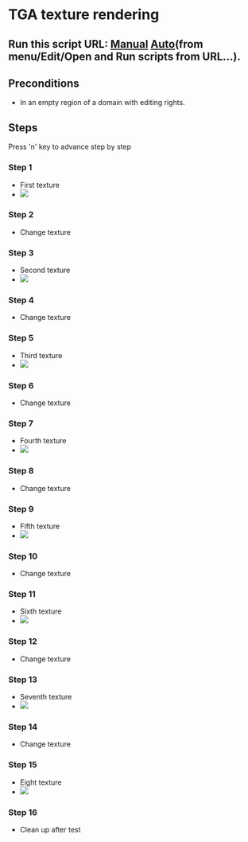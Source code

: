 # TGA texture rendering
## Run this script URL: [Manual](./test.js?raw=true)   [Auto](./testAuto.js?raw=true)(from menu/Edit/Open and Run scripts from URL...).

## Preconditions
- In an empty region of a domain with editing rights.

## Steps
Press 'n' key to advance step by step

### Step 1
- First texture
- ![](./ExpectedImage_00000.png)
### Step 2
- Change texture
### Step 3
- Second texture
- ![](./ExpectedImage_00001.png)
### Step 4
- Change texture
### Step 5
- Third texture
- ![](./ExpectedImage_00002.png)
### Step 6
- Change texture
### Step 7
- Fourth texture
- ![](./ExpectedImage_00003.png)
### Step 8
- Change texture
### Step 9
- Fifth texture
- ![](./ExpectedImage_00004.png)
### Step 10
- Change texture
### Step 11
- Sixth texture
- ![](./ExpectedImage_00005.png)
### Step 12
- Change texture
### Step 13
- Seventh texture
- ![](./ExpectedImage_00006.png)
### Step 14
- Change texture
### Step 15
- Eight texture
- ![](./ExpectedImage_00007.png)
### Step 16
- Clean up after test
